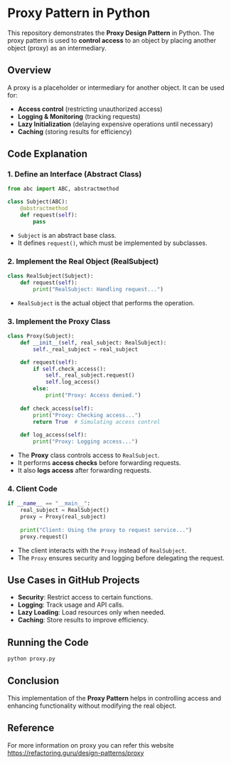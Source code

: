 # Proxy Pattern in Python

This repository demonstrates the **Proxy Design Pattern** in Python. The proxy pattern is used to **control access** to an object by placing another object (proxy) as an intermediary.

## **Overview**
A proxy is a placeholder or intermediary for another object. It can be used for:
- **Access control** (restricting unauthorized access)
- **Logging & Monitoring** (tracking requests)
- **Lazy Initialization** (delaying expensive operations until necessary)
- **Caching** (storing results for efficiency)

## **Code Explanation**

### **1. Define an Interface (Abstract Class)**
```python
from abc import ABC, abstractmethod

class Subject(ABC):
    @abstractmethod
    def request(self):
        pass
```
- `Subject` is an abstract base class.
- It defines `request()`, which must be implemented by subclasses.

### **2. Implement the Real Object (RealSubject)**
```python
class RealSubject(Subject):
    def request(self):
        print("RealSubject: Handling request...")
```
- `RealSubject` is the actual object that performs the operation.

### **3. Implement the Proxy Class**
```python
class Proxy(Subject):
    def __init__(self, real_subject: RealSubject):
        self._real_subject = real_subject

    def request(self):
        if self.check_access():
            self._real_subject.request()
            self.log_access()
        else:
            print("Proxy: Access denied.")
    
    def check_access(self):
        print("Proxy: Checking access...")
        return True  # Simulating access control
    
    def log_access(self):
        print("Proxy: Logging access...")
```
- The **Proxy** class controls access to `RealSubject`.
- It performs **access checks** before forwarding requests.
- It also **logs access** after forwarding requests.

### **4. Client Code**
```python
if __name__ == "__main__":
    real_subject = RealSubject()
    proxy = Proxy(real_subject)
    
    print("Client: Using the proxy to request service...")
    proxy.request()
```
- The client interacts with the `Proxy` instead of `RealSubject`.
- The `Proxy` ensures security and logging before delegating the request.

## **Use Cases in GitHub Projects**
- **Security**: Restrict access to certain functions.
- **Logging**: Track usage and API calls.
- **Lazy Loading**: Load resources only when needed.
- **Caching**: Store results to improve efficiency.

## **Running the Code**
```bash
python proxy.py
```

## **Conclusion**
This implementation of the **Proxy Pattern** helps in controlling access and enhancing functionality without modifying the real object.

## Reference
For more information on proxy you can refer this website https://refactoring.guru/design-patterns/proxy
